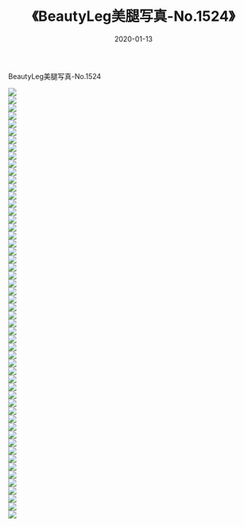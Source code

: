 ﻿---
layout: post
title:  《BeautyLeg美腿写真-No.1524》
date:   2020-01-13
img: http://img.660000.xyz/Sharelink/网络美图/2020/BeautyLeg美腿写真-No.1524/000.jpg
categories: [美女, 清纯, 唯美]
---

BeautyLeg美腿写真-No.1524

  ![](http://img.660000.xyz/Sharelink/网络美图/2020/BeautyLeg美腿写真-No.1524/001.jpg) <br> ![](http://img.660000.xyz/Sharelink/网络美图/2020/BeautyLeg美腿写真-No.1524/002.jpg) <br> ![](http://img.660000.xyz/Sharelink/网络美图/2020/BeautyLeg美腿写真-No.1524/003.jpg) <br> ![](http://img.660000.xyz/Sharelink/网络美图/2020/BeautyLeg美腿写真-No.1524/004.jpg) <br> ![](http://img.660000.xyz/Sharelink/网络美图/2020/BeautyLeg美腿写真-No.1524/005.jpg) <br> ![](http://img.660000.xyz/Sharelink/网络美图/2020/BeautyLeg美腿写真-No.1524/006.jpg) <br> ![](http://img.660000.xyz/Sharelink/网络美图/2020/BeautyLeg美腿写真-No.1524/007.jpg) <br> ![](http://img.660000.xyz/Sharelink/网络美图/2020/BeautyLeg美腿写真-No.1524/008.jpg) <br> ![](http://img.660000.xyz/Sharelink/网络美图/2020/BeautyLeg美腿写真-No.1524/009.jpg) <br> ![](http://img.660000.xyz/Sharelink/网络美图/2020/BeautyLeg美腿写真-No.1524/010.jpg) <br> ![](http://img.660000.xyz/Sharelink/网络美图/2020/BeautyLeg美腿写真-No.1524/011.jpg) <br> ![](http://img.660000.xyz/Sharelink/网络美图/2020/BeautyLeg美腿写真-No.1524/012.jpg) <br> ![](http://img.660000.xyz/Sharelink/网络美图/2020/BeautyLeg美腿写真-No.1524/013.jpg) <br> ![](http://img.660000.xyz/Sharelink/网络美图/2020/BeautyLeg美腿写真-No.1524/014.jpg) <br> ![](http://img.660000.xyz/Sharelink/网络美图/2020/BeautyLeg美腿写真-No.1524/015.jpg) <br> ![](http://img.660000.xyz/Sharelink/网络美图/2020/BeautyLeg美腿写真-No.1524/016.jpg) <br> ![](http://img.660000.xyz/Sharelink/网络美图/2020/BeautyLeg美腿写真-No.1524/017.jpg) <br> ![](http://img.660000.xyz/Sharelink/网络美图/2020/BeautyLeg美腿写真-No.1524/018.jpg) <br> ![](http://img.660000.xyz/Sharelink/网络美图/2020/BeautyLeg美腿写真-No.1524/019.jpg) <br> ![](http://img.660000.xyz/Sharelink/网络美图/2020/BeautyLeg美腿写真-No.1524/020.jpg) <br> ![](http://img.660000.xyz/Sharelink/网络美图/2020/BeautyLeg美腿写真-No.1524/021.jpg) <br> ![](http://img.660000.xyz/Sharelink/网络美图/2020/BeautyLeg美腿写真-No.1524/022.jpg) <br> ![](http://img.660000.xyz/Sharelink/网络美图/2020/BeautyLeg美腿写真-No.1524/023.jpg) <br> ![](http://img.660000.xyz/Sharelink/网络美图/2020/BeautyLeg美腿写真-No.1524/024.jpg) <br> ![](http://img.660000.xyz/Sharelink/网络美图/2020/BeautyLeg美腿写真-No.1524/025.jpg) <br> ![](http://img.660000.xyz/Sharelink/网络美图/2020/BeautyLeg美腿写真-No.1524/026.jpg) <br> ![](http://img.660000.xyz/Sharelink/网络美图/2020/BeautyLeg美腿写真-No.1524/027.jpg) <br> ![](http://img.660000.xyz/Sharelink/网络美图/2020/BeautyLeg美腿写真-No.1524/028.jpg) <br> ![](http://img.660000.xyz/Sharelink/网络美图/2020/BeautyLeg美腿写真-No.1524/029.jpg) <br> ![](http://img.660000.xyz/Sharelink/网络美图/2020/BeautyLeg美腿写真-No.1524/030.jpg) <br> ![](http://img.660000.xyz/Sharelink/网络美图/2020/BeautyLeg美腿写真-No.1524/031.jpg) <br> ![](http://img.660000.xyz/Sharelink/网络美图/2020/BeautyLeg美腿写真-No.1524/032.jpg) <br> ![](http://img.660000.xyz/Sharelink/网络美图/2020/BeautyLeg美腿写真-No.1524/033.jpg) <br> ![](http://img.660000.xyz/Sharelink/网络美图/2020/BeautyLeg美腿写真-No.1524/034.jpg) <br> ![](http://img.660000.xyz/Sharelink/网络美图/2020/BeautyLeg美腿写真-No.1524/035.jpg) <br> ![](http://img.660000.xyz/Sharelink/网络美图/2020/BeautyLeg美腿写真-No.1524/036.jpg) <br> ![](http://img.660000.xyz/Sharelink/网络美图/2020/BeautyLeg美腿写真-No.1524/037.jpg) <br> ![](http://img.660000.xyz/Sharelink/网络美图/2020/BeautyLeg美腿写真-No.1524/038.jpg) <br> ![](http://img.660000.xyz/Sharelink/网络美图/2020/BeautyLeg美腿写真-No.1524/039.jpg) <br> ![](http://img.660000.xyz/Sharelink/网络美图/2020/BeautyLeg美腿写真-No.1524/040.jpg) <br> ![](http://img.660000.xyz/Sharelink/网络美图/2020/BeautyLeg美腿写真-No.1524/041.jpg) <br> ![](http://img.660000.xyz/Sharelink/网络美图/2020/BeautyLeg美腿写真-No.1524/042.jpg) <br> ![](http://img.660000.xyz/Sharelink/网络美图/2020/BeautyLeg美腿写真-No.1524/043.jpg) <br> ![](http://img.660000.xyz/Sharelink/网络美图/2020/BeautyLeg美腿写真-No.1524/044.jpg) <br> ![](http://img.660000.xyz/Sharelink/网络美图/2020/BeautyLeg美腿写真-No.1524/045.jpg) <br> ![](http://img.660000.xyz/Sharelink/网络美图/2020/BeautyLeg美腿写真-No.1524/046.jpg) <br> ![](http://img.660000.xyz/Sharelink/网络美图/2020/BeautyLeg美腿写真-No.1524/047.jpg) <br> ![](http://img.660000.xyz/Sharelink/网络美图/2020/BeautyLeg美腿写真-No.1524/048.jpg) <br> ![](http://img.660000.xyz/Sharelink/网络美图/2020/BeautyLeg美腿写真-No.1524/049.jpg) <br> ![](http://img.660000.xyz/Sharelink/网络美图/2020/BeautyLeg美腿写真-No.1524/050.jpg) <br> ![](http://img.660000.xyz/Sharelink/网络美图/2020/BeautyLeg美腿写真-No.1524/051.jpg) <br> ![](http://img.660000.xyz/Sharelink/网络美图/2020/BeautyLeg美腿写真-No.1524/052.jpg) <br> ![](http://img.660000.xyz/Sharelink/网络美图/2020/BeautyLeg美腿写真-No.1524/053.jpg) <br> ![](http://img.660000.xyz/Sharelink/网络美图/2020/BeautyLeg美腿写真-No.1524/054.jpg) <br>